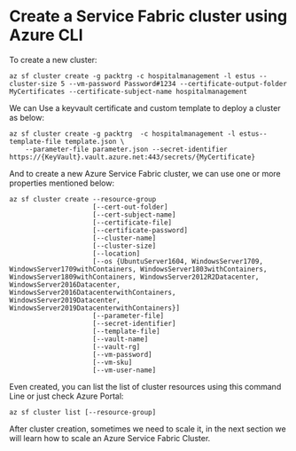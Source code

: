 

# Create a Service Fabric cluster using Azure CLI
To create a new cluster:
``` shell
az sf cluster create -g packtrg -c hospitalmanagement -l estus --cluster-size 5 --vm-password Password#1234 --certificate-output-folder MyCertificates --certificate-subject-name hospitalmanagement
```
We can Use a keyvault certificate and custom template to deploy a cluster as below:
```shell
az sf cluster create -g packtrg  -c hospitalmanagement -l estus--template-file template.json \
    --parameter-file parameter.json --secret-identifier https://{KeyVault}.vault.azure.net:443/secrets/{MyCertificate}
```
And to create a new Azure Service Fabric cluster, we can use one or more properties mentioned below: 
```shell
az sf cluster create --resource-group
                     [--cert-out-folder]
                     [--cert-subject-name]
                     [--certificate-file]
                     [--certificate-password]
                     [--cluster-name]
                     [--cluster-size]
                     [--location]
                     [--os {UbuntuServer1604, WindowsServer1709, WindowsServer1709withContainers, WindowsServer1803withContainers, WindowsServer1809withContainers, WindowsServer2012R2Datacenter, WindowsServer2016Datacenter, WindowsServer2016DatacenterwithContainers, WindowsServer2019Datacenter, WindowsServer2019DatacenterwithContainers}]
                     [--parameter-file]
                     [--secret-identifier]
                     [--template-file]
                     [--vault-name]
                     [--vault-rg]
                     [--vm-password]
                     [--vm-sku]
                     [--vm-user-name]
```
Even created, you can list the list of cluster resources using this command Line or just check Azure Portal:
``` shell
az sf cluster list [--resource-group]
```
After cluster creation, sometimes we need to scale it, in the next section we will learn how to scale an Azure Service Fabric Cluster.
